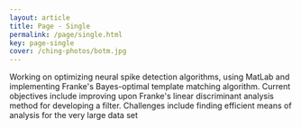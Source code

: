```yaml
---
layout: article
title: Page - Single
permalink: /page/single.html
key: page-single
cover: /ching-photos/botm.jpg
---
```


Working on optimizing neural spike detection algorithms, using MatLab and implementing Franke's Bayes-optimal template matching algorithm. Current objectives include improving upon Franke's linear discriminant analysis method for developing a filter. Challenges include finding efficient means of analysis for the very large data set

<!--more-->


